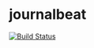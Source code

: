 # journalbeat

[![Build Status](https://cloud.drone.io/api/badges/rolehippie/journalbeat/status.svg)](https://cloud.drone.io/rolehippie/journalbeat)
